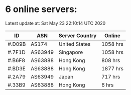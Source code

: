 # 6 online servers:

Latest update at: Sat May 23 22:10:14 UTC 2020

| ID | ASN | Server Country | Online |
| -- | --- | -------------- | ------ |
| #.D09B | AS174 | United States | 1058 hrs |
| #.7F1D | AS63949 | Singapore | 1058 hrs |
| #.B6F8 | AS63888 | Hong Kong | 808 hrs |
| #.BD3E | AS63888 | Hong Kong | 1877 hrs |
| #.2A79 | AS63949 | Japan | 717 hrs |
| #.33B9 | AS63888 | Hong Kong | 6 hrs |

